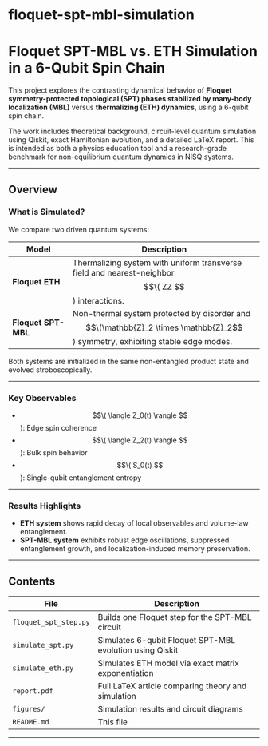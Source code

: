 # floquet-spt-mbl-simulation
# Floquet SPT-MBL vs. ETH Simulation in a 6-Qubit Spin Chain

This project explores the contrasting dynamical behavior of **Floquet symmetry-protected topological (SPT) phases stabilized by many-body localization (MBL)** versus **thermalizing (ETH) dynamics**, using a 6-qubit spin chain.

The work includes theoretical background, circuit-level quantum simulation using Qiskit, exact Hamiltonian evolution, and a detailed LaTeX report. This is intended as both a physics education tool and a research-grade benchmark for non-equilibrium quantum dynamics in NISQ systems.

---

## Overview

### What is Simulated?

We compare two driven quantum systems:

| Model              | Description |
|--------------------|-------------|
| **Floquet ETH**    | Thermalizing system with uniform transverse field and nearest-neighbor $$\( ZZ $$\) interactions. |
| **Floquet SPT-MBL**| Non-thermal system protected by disorder and $$\(\mathbb{Z}_2 \times \mathbb{Z}_2$$\) symmetry, exhibiting stable edge modes. |

Both systems are initialized in the same non-entangled product state and evolved stroboscopically.

---

### Key Observables

- $$\( \langle Z_0(t) \rangle $$\): Edge spin coherence
- $$\( \langle Z_2(t) \rangle $$\): Bulk spin behavior
- $$\( S_0(t) $$\): Single-qubit entanglement entropy

---

### Results Highlights

- **ETH system** shows rapid decay of local observables and volume-law entanglement.
- **SPT-MBL system** exhibits robust edge oscillations, suppressed entanglement growth, and localization-induced memory preservation.

---

## Contents

| File | Description |
|------|-------------|
| `floquet_spt_step.py` | Builds one Floquet step for the SPT-MBL circuit |
| `simulate_spt.py`     | Simulates 6-qubit Floquet SPT-MBL evolution using Qiskit |
| `simulate_eth.py`     | Simulates ETH model via exact matrix exponentiation |
| `report.pdf`          | Full LaTeX article comparing theory and simulation |
| `figures/`            | Simulation results and circuit diagrams |
| `README.md`           | This file |

---


